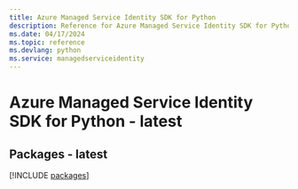 ```yaml
---
title: Azure Managed Service Identity SDK for Python
description: Reference for Azure Managed Service Identity SDK for Python
ms.date: 04/17/2024
ms.topic: reference
ms.devlang: python
ms.service: managedserviceidentity
---
```

# Azure Managed Service Identity SDK for Python - latest
## Packages - latest
[!INCLUDE [packages](managed-service-identity-index.md)]